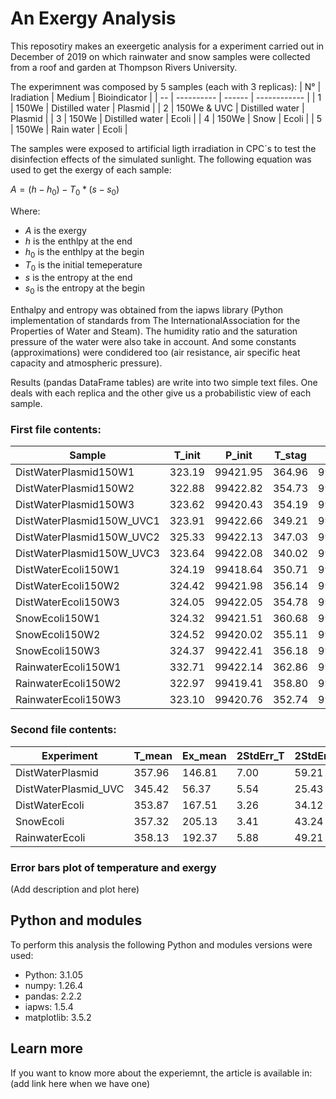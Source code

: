 # An Exergy Analysis

This reposotiry makes an exeergetic analysis for a experiment carried out in December of 2019 on which rainwater and snow samples were collected from a roof and garden at Thompson
Rivers University. 

The experimnent was composed by 5 samples (each with 3 replicas):
|  N°  |  Iradiation  |  Medium  |  Bioindicator  |
|  --  |  ----------  |  ------  |  ------------  |
|  1  |  150We  |  Distilled water  |  Plasmid  |
|  2  |  150We & UVC  |  Distilled water  |  Plasmid  |
|  3  |  150We  |  Distilled water  |  Ecoli  |
|  4  |  150We  |  Snow  |  Ecoli  |
|  5  |  150We  |  Rain water  |  Ecoli  |

The samples were exposed to artificial ligth irradiation in CPC´s to test the disinfection effects of the simulated sunlight. The following equation was used to get the exergy of each sample: 

$A = (h - h_0) - T_0 * (s - s_0)$

Where:
- $A$ is the exergy
- $h$ is the enthlpy at the end
- $h_0$ is the enthlpy at the begin
- $T_0$ is the initial temeperature
- $s$ is the entropy at the end
- $s_0$ is the entropy at the begin

Enthalpy and entropy was obtained from the iapws library (Python implementation of standards from The InternationalAssociation for the Properties of Water and Steam).
The humidity ratio and the saturation pressure of the water were also take in account.
And some constants (approximations) were condidered too (air resistance, air specific heat capacity and atmospheric pressure).

Results (pandas DataFrame tables) are write into two simple text files. One deals with each replica and the other give us a probabilistic view of each sample.

###  First file contents:
|  Sample  |  T_init  |  P_init  |  T_stag  |  P_stag  |  Water_mass  |  Air_mass  |  Ex_water  |  Ex_air  |  Total_exergy  |  Experiment  |
|  ------  |  ------  |  ------  |  ------  |  ------  |  ----------  |  --------  |  --------  |  ------  |  ------------  |  ----------  |
|  DistWaterPlasmid150W1  |  323.19  |  99421.95  |  364.96  |  99461.75  |  0.01   |  0.04   |  104.32  |  101.46  |  205.79  |  0  |
|  DistWaterPlasmid150W2  |  322.88  |  99422.82  |  354.73  |  99447.80  |  0.01   |  0.04   |  61.77  |  60.21  |  121.99  |  0  |
|  DistWaterPlasmid150W3  |  323.62  |  99420.43  |  354.19  |  99450.36  |  0.01   |  0.04   |  56.92  |  55.74  |  112.67  |  0  |
|  DistWaterPlasmid150W_UVC1  |  323.91  |  99422.66  |  349.21  |  99444.01  |  0.01   |  0.04   |  39.33  |  38.56  |  77.89  |  1  |
|  DistWaterPlasmid150W_UVC2  |  325.33  |  99422.13  |  347.03  |  99435.06  |  0.01   |  0.04   |  29.01  |  28.34  |  57.36  |  1  |
|  DistWaterPlasmid150W_UVC3  |  323.64  |  99422.08  |  340.02  |  99448.29  |  0.01   |  0.04   |  16.77  |  17.10  |  33.87  |  1  |
|  DistWaterEcoli150W1  |  324.19  |  99418.64  |  350.71  |  99437.05  |  0.02   |  0.02   |  107.72  |  26.28  |  134.00  |  2  |
|  DistWaterEcoli150W2  |  324.42  |  99421.98  |  356.14  |  99451.38  |  0.02   |  0.02   |  152.57  |  37.28  |  189.85  |  2  |
|  DistWaterEcoli150W3  |  324.05  |  99422.05  |  354.78  |  99449.37  |  0.02   |  0.02   |  143.59  |  35.08  |  178.68  |  2  |
|  SnowEcoli150W1  |  324.32  |  99421.51  |  360.68  |  99467.81  |  0.02   |  0.02   |  198.89  |  48.76  |  247.65  |  3  |
|  SnowEcoli150W2  |  324.52  |  99420.02  |  355.11  |  99453.48  |  0.02   |  0.02   |  142.14  |  34.88  |  177.02  |  3  |
|  SnowEcoli150W3  |  324.37  |  99422.41  |  356.18  |  99443.26  |  0.02   |  0.02   |  153.43  |  37.28  |  190.72  |  3  |
|  RainwaterEcoli150W1  |  332.71  |  99422.14  |  362.86  |  99467.98  |  0.02   |  0.02   |  135.18  |  33.48  |  168.66  |  4  |
|  RainwaterEcoli150W2  |  322.97  |  99419.41  |  358.80  |  99463.42  |  0.02   |  0.02   |  194.02  |  47.55  |  241.57  |  4  |
|  RainwaterEcoli150W3  |  323.10  |  99420.76  |  352.74  |  99441.18  |  0.02   |  0.02   |  134.20  |  32.67  |  166.88  |  4  |

### Second file contents:
|  Experiment  |  T_mean  |  Ex_mean  |  2StdErr_T  |  2StdErr_Ex  |
|  ----------  |  ------  |  -------  |  ---------  |  ----------  |
|  DistWaterPlasmid  |  357.96  |  146.81  |  7.00  |  59.21  |
|  DistWaterPlasmid_UVC  |  345.42  |  56.37  |  5.54  |  25.43  |
|  DistWaterEcoli  |  353.87  |  167.51  |  3.26  |  34.12  |
|  SnowEcoli  |  357.32  |  205.13  |  3.41  |  43.24  |
|  RainwaterEcoli  |  358.13  |  192.37  |  5.88  |  49.21  |

### Error bars plot of temperature and exergy
(Add description and plot here)

## Python and modules
To perform this analysis the following Python and modules versions were used:
- Python: 3.1.05
- numpy: 1.26.4
- pandas: 2.2.2
- iapws: 1.5.4
- matplotlib: 3.5.2

## Learn more
If you want to know more about the experiemnt, the article is available in: (add link here when we have one)
